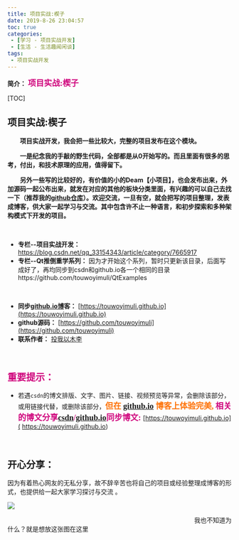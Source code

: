 ```yaml
---
title: 项目实战:楔子
date: 2019-8-26 23:04:57
toc: true
categories: 
 - [学习 - 项目实战开发]
 - [生活 - 生活趣闻闲谈]
tags: 
 - 项目实战开发
---
```




**简介：**  <font color=#D0087E size=4 face="幼圆">**项目实战:楔子**</font>

<!-- more -->

[TOC]

## 项目实战:楔子

　　**项目实战开发，我会把一些比较大，完整的项目发布在这个模块。**

　　**一是纪念我的手敲的野生代码，全部都是从0开始写的。而且里面有很多的思考，付出，和技术原理的应用，值得留下。**

　　**另外一些写的比较好的，有价值的小的Deam【小项目】，也会发布出来，外加源码一起公布出来，就发在对应的其他的板块分类里面，有兴趣的可以自己去找一下（推荐我的[github仓库](https://github.com/touwoyimuli)）。欢迎交流，一旦有空，就会把写的项目整理，发表成博客，供大家一起学习与交流。其中包含许不止一种语言，和初步探索和多种架构模式下开发的项目。**

<br>

- **专栏--项目实战开发：** https://blog.csdn.net/qq_33154343/article/category/7665917
- **专栏--Qt推倒重学系列：** 因为才开始这个系列，暂时只更新该目录，后面写成好了，再均同步到csdn和github.io各一个相同的目录https://github.com/touwoyimuli/QtExamples

<br>

- **同步[github.io博](https://touwoyimuli.github.io)客：** [https://touwoyimuli.github.io](https://touwoyimuli.github.io)
- **github源码：** [https://github.com/touwoyimuli](https://github.com/touwoyimuli)
- **联系作者：** [投我以木李](https://touwoyimuli.github.io/about/)

<br>

## <font color=#D0087E  face="幼圆">重要提示：</font>

- 若遇`csdn`的博文排版、文字、图片、链接、视频预览等异常，会删除该部分，或用链接代替，或删除该部分，<font color=#FE7207 size=4 face="幼圆">**但在   [github.io](https://touwoyimuli.github.io/) 博客上体验完美,**</font>  <font color=#D0087E  size=4 face="幼圆">**相关的博文分享[csdn](https://blog.csdn.net/qq_33154343)/[github.io](https://touwoyimuli.github.io/)同步博文:** </font> [https://touwoyimuli.github.io]( https://touwoyimuli.github.io)

<br>

## 开心分享：

因为有着热心网友的无私分享，故不辞辛苦也将自己的项目或经验整理成博客的形式，也提供给一起大家学习探讨与交流 。

<img src="https://raw.githubusercontent.com/touwoyimuli/FigureBed/master/img/20190825170422.png"/>

　　　　　　　　　　　　　　　　　　　　　　　　　　　　　　我也不知道为什么？就是想放这张图在这里